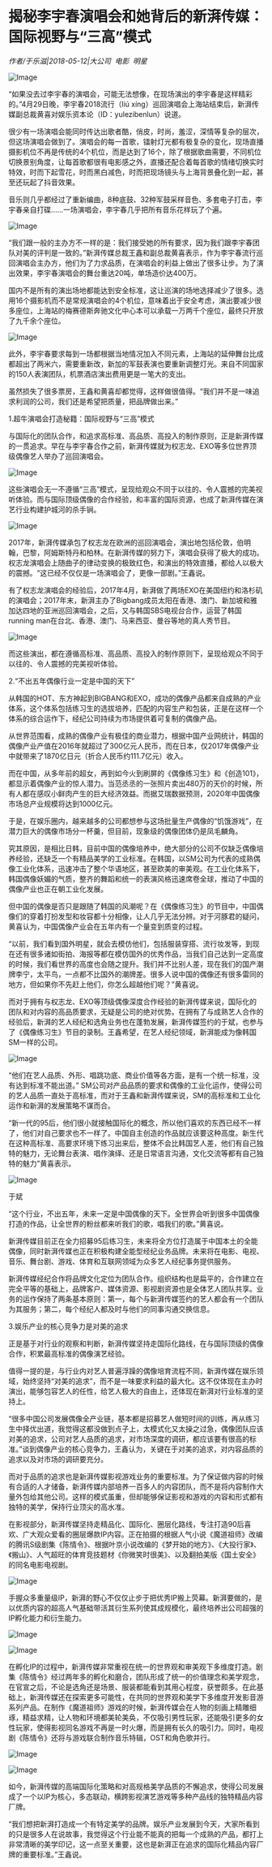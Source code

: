 # 揭秘李宇春演唱会和她背后的新湃传媒：国际视野与“三高”模式

*作者/于乐滋|2018-05-12|大公司 
                                                电影 
                                                明星*

![Image](http://p3.pstatp.com/large/pgc-image/15261379645153564ecac91)

“如果没去过李宇春的演唱会，可能无法想像，在现场演出的李宇春是这样精彩的。”4月29日晚，李宇春2018流行（liú xíng）巡回演唱会上海站结束后，新湃传媒副总裁黄喜对娱乐资本论（ID：yulezibenlun）说道。

很少有一场演唱会能同时传达出歌者酷，俏皮，时尚，羞涩，深情等复杂的层次，但这场演唱会做到了。演唱会的每一首歌，镭射灯光都有极复杂的变化，现场直播摄影机位不再是传统的4个机位，而是达到了16个，除了根据歌曲需要，不同机位切换景别角度，让每首歌都很有电影感之外，直播还配合着每首歌的情绪切换实时特效，时而下起雪花，时而黑白减色，时而把现场镜头与上海背景叠化到一起，甚至还玩起了抖音效果。

音乐则几乎都经过了重新编曲，8种底鼓、32种军鼓采样音色、多套电子打击，李宇春亲自打碟……一场演唱会，李宇春几乎把所有音乐花样玩了个遍。

![Image](http://p1.pstatp.com/large/pgc-image/1526137964409ea742b6a46)

“我们跟一般的主办方不一样的是：我们接受她的所有要求，因为我们跟李宇春团队对美的评判是一致的。”新湃传媒总裁王鑫和副总裁黄喜表示，作为李宇春流行巡回演唱会主办方，他们为了力求品质，在演唱会的利益上做出了很多让步。为了演出效果，李宇春演唱会的舞台重达20吨，单场造价达400万。

国内不是所有的演出场地都能达到安全标准，这让巡演的场地选择减少了很多。选用16个摄影机而不是常规演唱会的4个机位，意味着出于安全考虑，演出要减少很多座位，上海站的梅赛德斯奔驰文化中心本可以承载一万两千个座位，最终只开放了九千余个座位。

![Image](http://p3.pstatp.com/large/pgc-image/1526137964328aabd6fa5a0)

此外，李宇春要求每到一场都根据当地情况加入不同元素，上海站的延伸舞台比成都超出了两米六，需要重新改，新加的军鼓表演也要重新调整灯光。来自不同国家的150人表演团队，机票酒店演出费用更是一笔大的支出。

虽然损失了很多票房，王鑫和黄喜却都觉得，这样做很值得。“我们并不是一味追求利润的公司，我们还是希望把质量，把品牌做出来。”

1.超牛演唱会打造秘籍：国际视野与“三高”模式

与国际化的团队合作，和追求高标准、高品质、高投入的制作原则，正是新湃传媒的一贯追求。早在与李宇春合作之前，新湃传媒就为权志龙、EXO等多位世界顶级偶像艺人举办了巡回演唱会。

![Image](http://p1.pstatp.com/large/pgc-image/1526137964622547b87845b)

这些演唱会无一不遵循“三高”模式，呈现给观众不同于以往的、令人震撼的完美视听体验。而与国际顶级偶像的合作经验，和丰富的国际资源，也成了新湃传媒在演艺行业构建护城河的杀手锏。

![Image](http://p1.pstatp.com/large/pgc-image/1526137964301879d34b318)

2017年，新湃传媒承包了权志龙在欧洲的巡回演唱会，演出地包括伦敦，伯明翰，巴黎，阿姆斯特丹和柏林。在新湃传媒的努力下，演唱会获得了极大的成功。权志龙演唱会上随曲子的律动变换的极致红色，和演出的特效直播，都给人以极大的震撼。“这已经不仅仅是一场演唱会了，更像一部剧。”王鑫说。

有了权志龙演唱会的经验后，2017年4月，新湃做了两场EXO在美国纽约和洛杉矶的演唱会；2017年末，新湃主办了Bigbang成员太阳在香港、澳门、新加坡和雅加达四地的亚洲巡回演唱会，之后，又与韩国SBS电视台合作，运营了韩国running man在台北、香港、澳门、马来西亚、曼谷等地的真人秀节目。

![Image](http://p1.pstatp.com/large/pgc-image/15261379648091f7b2609bd)

而这些演出，都在遵循高标准、高品质、高投入的制作原则下，呈现给观众不同于以往的、令人震撼的完美视听体验。

2.“不出五年偶像行业一定是中国的天下”

从韩国的HOT、东方神起到BIGBANG和EXO，成功的偶像产品都来自成熟的产业体系，这个体系包括练习生的选拔培养，匹配的内容生产和包装，正是在这样一个体系的综合运作下，经纪公司持续为市场提供着可复制的偶像产品。

从世界范围看，成熟的偶像产业有极佳的商业潜力，根据中国产业网统计，韩国的偶像产业产值在2016年就超过了300亿元人民币，而在日本，仅2017年偶像产业中就带来了1870亿日元（折合人民币约111.7亿元）收入。

而在中国，从多年前的超女，再到如今火到刷屏的《偶像练习生》和《创造101》，都显示着偶像产业的惊人潜力。当范丞丞的一张照片卖出480万的天价的时候，所有人都在感叹小鲜肉产生的巨大经济效益。而据艾瑞数据预测，2020年中国偶像市场总产业规模将达到1000亿元。

于是，在娱乐圈内，越来越多的公司都想参与这场批量生产偶像的“饥饿游戏”，在潜力巨大的偶像市场分一杯羹，但目前，现象级的偶像团体仍是凤毛麟角。

究其原因，是相比日韩，目前中国的偶像培养中，绝大部分的公司不仅缺乏偶像培养经验，还缺乏一个有精品美学的工业标准。在韩国，以SM公司为代表的成熟偶像工业化体系，迅速冲击了整个华语地区，甚至欧美的审美观。在工业化体系下，韩国偶像妖媚的气质，整齐的舞蹈和统一的表演风格迅速席卷全球，推动了中国的偶像产业也正在朝工业化发展。

但中国的偶像是否只是跟随了韩国的风潮呢？在《偶像练习生》的节目中，中国偶像们的穿着打扮发型和妆容都十分相像，让人几乎无法分辨。对于河豚君的疑问，黄喜认为，中国偶像产业会在五年内有一个量变到质变的过程。

“以前，我们看到国外明星，就会去模仿他们，包括服装穿搭、流行妆发等，到现在还有很多诸如街拍、海报等都在模仿国外的优秀作品，当我们自己达到一定高度的时候，我们看世界的高度也会随之提升。我们并不比别人差，现在我们的国产潮牌李宁，太平鸟，一点都不比国外的潮牌差。很多人说中国的偶像还有很多雷同的地方，但如果你不先赶上他们，你怎么超越他们呢？”黄喜说。

而对于拥有与权志龙、EXO等顶级偶像深度合作经验的新湃传媒来说，国际化的团队和对内容的高品质要求，无疑是公司的绝对优势。在拥有了与成熟艺人合作的经验后，新湃的艺人经纪和选角业务也在蓬勃发展，新湃传媒签约的于斌，也参与了《偶像练习生》节目的录制。王鑫希望，在艺人经纪领域，新湃能成为像韩国SM一样的公司。

![Image](http://p3.pstatp.com/large/pgc-image/15261379647115c44cfbfad)

“他们在艺人品质、外形、唱跳功底、商业价值等各方面，是有一个统一标准，没有达到标准不能出道。” SM公司对产品品质的要求和偶像的工业化运作，使得公司的艺人品质一直处于高标准，而对于王鑫和新湃传媒来说，SM的高标准和工业化运作和新湃的发展策略不谋而合。

“新一代的95后，他们很小就接触国际化的概念，所以他们喜欢的东西已经不一样了，他们对自己要求也不一样了。中国自主创造的作品就应该要这种高度。新生代在这种高标准、高要求环境下练习出来后，整体不会比韩国艺人差，他们有自己独特的魅力，无论舞台表演、唱作演绎、还是日常语言沟通，文化交流等都有自己独特的魅力”黄喜表示。

![Image](http://p3.pstatp.com/large/pgc-image/152613796477369e73d06a8)

于斌

“这个行业，不出五年，未来一定是中国偶像的天下。全世界会听到很多中国偶像打造的作品，让全世界的粉丝都来听我们的歌，唱我们的歌。”黄喜说。

新湃传媒目前正在全力招募95后练习生，未来将全方位打造属于中国本土的全能偶像，同时新湃传媒也正在积极构建全能型经纪业务品牌。未来将在电影、电视、音乐、舞台剧、游戏、体育和互联网领域为众多艺人经纪事务提供服务。

新湃传媒经纪合作将品牌文化定位为团队合作。组织结构也是扁平的，合作建立在完全平等的基础上，品牌客户、媒体资源、影视剧资源也是全体艺人团队共享。业务的运作保持了两条基本原则：第一，每个与新湃传媒签约的艺人都会有一个团队为其服务；第二，每个经纪人都及时与他们的同事沟通交换信息。

3.娱乐产业的核心竞争力是对美的追求

正是基于对行业的观察和判断，新湃传媒坚持走国际化路线，在与国际顶级的偶像合作，积累最高标准的偶像演艺经验。

值得一提的是，与行业内对艺人普遍浮躁的偶像培育流程不同，新湃传媒在娱乐领域，始终坚持“对美的追求”，而不是一味要求利益的最大化。这不仅体现在主办时演出，能够包容艺人的任性，给艺人极大的自由上，还体现在新湃对行业标准的坚持上。

“很多中国公司发展偶像全产业链，基本都是招募艺人做短时间的训练，再从练习生中择优出道，我觉得这都没做到点子上，太模式化又太操之过急，偶像团队应该对美的追求，公司对艺人品质的追求，对市场深度的调研，都应该要有很高的标准。”谈到偶像产业的核心竞争力，王鑫认为，关键在于对美的追求，对内容品质的追求以及对市场的调研要充分。

而对于品质的追求也是新湃传媒影视游戏业务的重要标准。为了保证做内容的时候有合适的人才储备，新湃传媒内部培养一百多人的内容团队，而不是将内容制作大量外包给其他公司。这样的模式虽重，但却能够保证影视和游戏的内容和形式都有独特的美学，保持行业顶尖的高水准。

在影视部分，新湃传媒坚持走精品化、国际化、圈层化路线，专注打造90后喜欢、广大观众爱看的圈层爆款IP内容。正在拍摄的根据人气小说《魔道祖师》改编的腾讯S级剧集《陈情令》、根据叶京小说改编的《梦开始的地方》、《大投行家》、《搬山》、人气超旺的体育竞技题材《你微笑时很美》、以及翻拍美版《国土安全》的同名电影电视剧。

![Image](http://p3.pstatp.com/large/pgc-image/15261379650590752f433f4)

手握众多重量级IP，新湃的野心不仅仅止步于把优秀IP搬上荧幕。新湃要做的，是以优质内容的超高人气基础带活其衍生系列使其成规模化，最终培养出公司超强的IP孵化能力和衍生能力。

![Image](http://p3.pstatp.com/large/pgc-image/15261379649605e3a52d08d)

![Image](http://p1.pstatp.com/large/pgc-image/152613796503373d0d240cd)

在孵化IP的过程中，新湃传媒非常重视在统一的世界观和审美观下多维度打造。剧集《陈情令》经过两年多的孵化和磨合，团队形成了统一的价值理念和美学观念，在官宣之后，不论是选角还是场景、服装都能看到其用心程度，获誉颇多。在此基础上，新湃传媒还在探索更多可能性，在共同的世界观和美学下多维度开发影音游系列产品。在制作《魔道祖师》游戏的时候，新湃传媒会在人物的刻画上精雕细琢，精益求精，让人物和环境都美轮美奂，不仅吸引男性玩家，还能吸引更多的女性玩家，使得影视同名游戏不再是一时火爆，而是拥有长久的吸引力。同时，电视剧《陈情令》还将与游戏联合制作音乐特辑，OST和角色歌并行。

![Image](http://p3.pstatp.com/large/pgc-image/1526137965078a2ea94c67f)

![Image](http://p3.pstatp.com/large/pgc-image/15261379652438265df9a64)

如今，新湃传媒的高端国际化策略和对高规格美学品质的不懈追求，使得公司发展成了一个以IP为核心，多态联动，横跨影视演艺游戏等多种产品线的独特精品内容厂牌。

“我们想把新湃打造成一个有特定美学的品牌。娱乐产业发展到今天，大家所看到的只是很多人在说故事，我觉得这个行业能不能真的把每一个成熟的产品，都打上非常清晰的美学印记，这一点至关重要，这也是新湃正在追求的国际化精品内容厂牌的重要标准。”王鑫说。

